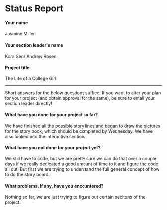 # Status Report

#### Your name

Jasmine Miller

#### Your section leader's name

Kora Sen/ Andrew Rosen

#### Project title

The Life of a College Girl

***

Short answers for the below questions suffice. If you want to alter your plan for your project (and obtain approval for the same), be sure to email your section leader directly!

#### What have you done for your project so far?
We  have finished all the possible story lines and began to draw the pictures for the story book, which should be completed by Wednesday. We have also looked into the interactive section.

#### What have you not done for your project yet?

We still have to code, but we are pretty sure we can do that over a couple days if we really dedicated a good amount of time to it and figure the code all out. But first we are trying to understand the full general concept of how to do the story board.


#### What problems, if any, have you encountered?

Nothing so far, we are just trying to figure out certain secitons of the project.
